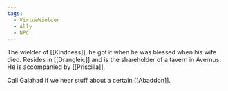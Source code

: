 ```yaml
---
tags:
  - VirtueWielder
  - Ally
  - NPC
---
```

The wielder of [[Kindness]], he got it when he was blessed when his wife died. Resides in [[Drangleic]] and is the shareholder of a tavern in Avernus.
He is accompanied by [[Priscilla]].

Call Galahad if we hear stuff about a certain [[Abaddon]].